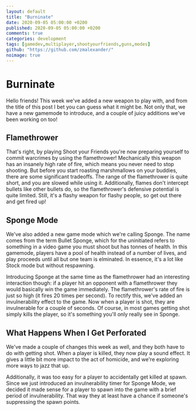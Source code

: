 ```yaml
---
layout: default
title: "Burninate"
date: 2020-09-05 05:00:00 +0200
published: 2020-09-05 05:00:00 +0200
comments: true
categories: development
tags: [gamedev,multiplayer,shootyourfriends,guns,modes]
github: "https://github.com/zmalexander/"
noimage: true
---
```

# Burninate
Hello friends! This week we've added a new weapon to play with, and from the title of this post I bet you can guess what it might be.<!--more-->
Not only that, we have a new gamemode to introduce, and a couple of juicy additions we've been working on too!

## Flamethrower
That's right, by playing Shoot your Friends you're now preparing yourself to commit warcrimes by using the flamethrower! Mechanically this weapon has an insanely high rate of fire, which means you never need to stop shooting. But before you start roasting marshmallows on your buddies, there are some significant tradeoffs. The range of the flamethrower is quite short, and you are slowed while using it. Additionally, flames don't intercept bullets like other bullets do, so the flamethrower's defensive potential is quite limited. Still, it's a flashy weapon for flashy people, so get out there and get fired up!

## Sponge Mode
We've also added a new game mode which we're calling Sponge. The name comes from the term Bullet Sponge, which for the uninitiated refers to something in a video game you must shoot but has tonnes of health. In this gamemode, players have a pool of health instead of a number of lives, and play proceeds until all but one team is elminated. In essence, it's a lot like Stock mode but without respawning.

Introducing Sponge at the same time as the flamethrower had an interesting interaction though: if a player hit an opponent with a flamethrower they would basically win the game immediately. The flamethrower's rate of fire is just so high (it fires 20 times per second). To rectify this, we've added an invulnerability effect to the game. Now when a player is shot, they are invulnerable for a couple of seconds. Of course, in most games getting shot simply kills the player, so it's something you'll only really see in Sponge.

## What Happens When I Get Perforated
We've made a couple of changes this week as well, and they both have to do with getting shot. When a player is killed, they now play a sound effect. It gives a little bit more impact to the act of homicide, and we're exploring more ways to jazz that up.

Additionally, it was too easy for a player to accidentally get killed at spawn. Since we just introduced an invulnerability timer for Sponge Mode, we decided it made sense for a player to spawn into the game with a brief period of invulnerability. That way they at least have a chance if someone's suppressing the spawn points.



